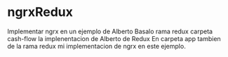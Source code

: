 # ngrxRedux
Implementar ngrx en un ejemplo de Alberto Basalo 
rama redux carpeta cash-flow la implenentacion de Alberto de Redux 
En carpeta app tambien de la rama redux mi implementacion de ngrx en este ejemplo.

